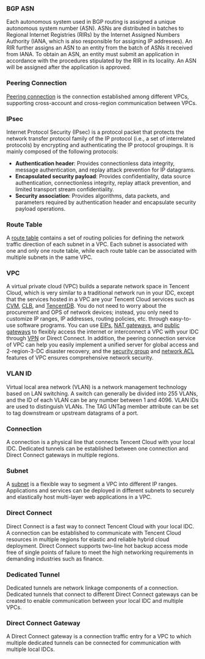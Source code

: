 ### BGP ASN
Each autonomous system used in BGP routing is assigned a unique autonomous system number (ASN). ASNs are distributed in batches to Regional Internet Registries (RIRs) by the Internet Assigned Numbers Authority (IANA, which is also responsible for assigning IP addresses). An RIR further assigns an ASN to an entity from the batch of ASNs it received from IANA. To obtain an ASN, an entity must submit an application in accordance with the procedures stipulated by the RIR in its locality. An ASN will be assigned after the application is approved.


### Peering Connection
<a href="https://intl.cloud.tencent.com/doc/product/215/5000" target="_blank">Peering connection</a> is the connection established among different VPCs, supporting cross-account and cross-region communication between VPCs.

### IPsec
Internet Protocol Security (IPsec) is a protocol packet that protects the network transfer protocol family of the IP protocol (i.e., a set of interrelated protocols) by encrypting and authenticating the IP protocol groupings.
It is mainly composed of the following protocols:
- **Authentication header**: Provides connectionless data integrity, message authentication, and replay attack prevention for IP datagrams.
- **Encapsulated security payload**: Provides confidentiality, data source authentication, connectionless integrity, replay attack prevention, and limited transport stream confidentiality.
- **Security association**: Provides algorithms, data packets, and parameters required by authentication header and encapsulate security payload operations.


### Route Table
A <a href="https://intl.cloud.tencent.com/doc/product/215/4954" target="_blank">route table</a> contains a set of routing policies for defining the network traffic direction of each subnet in a VPC. Each subnet is associated with one and only one route table, while each route table can be associated with multiple subnets in the same VPC.

### VPC
A virtual private cloud (VPC) builds a separate network space in Tencent Cloud, which is very similar to a traditional network run in your IDC, except that the services hosted in a VPC are your Tencent Cloud services such as <a href="https://intl.cloud.tencent.com/doc/product/213/495" target="_blank">CVM</a>, <a href="https://intl.cloud.tencent.com/doc/product/214/524" target="_blank">CLB</a>, and <a href="https://intl.cloud.tencent.com/document/product/236" target="_blank">TencentDB</a>. You do not need to worry about the procurement and OPS of network devices; instead, you only need to customize IP ranges, IP addresses, routing policies, etc. through easy-to-use software programs. You can use <a href="https://intl.cloud.tencent.com/document/product/213/5733" target="_blank">EIPs</a>, <a href="https://intl.cloud.tencent.com/doc/product/215/4975" target="_blank">NAT gateways</a>, and <a href="https://intl.cloud.tencent.com/doc/product/215/4972" target="_blank">public gateways</a> to flexibly access the internet or interconnect a VPC with your IDC through <a href="https://intl.cloud.tencent.com/doc/product/215/4956" target="_blank">VPN</a> or Direct Connect. In addition, the peering connection service of VPC can help you easily implement a unified server for global access and 2-region-3-DC disaster recovery, and the <a href="https://intl.cloud.tencent.com/document/product/213/12452" target="_blank">security group</a> and <a href="https://intl.cloud.tencent.com/document/product/215/5132" target="_blank">network ACL</a> features of VPC ensures comprehensive network security.

### VLAN ID
Virtual local area network (VLAN) is a network management technology based on LAN switching. A switch can generally be divided into 255 VLANs, and the ID of each VLAN can be any number between 1 and 4096. VLAN IDs are used to distinguish VLANs. The TAG UNTag member attribute can be set to tag downstream or upstream datagrams of a port.


### Connection
A connection is a physical line that connects Tencent Cloud with your local IDC. Dedicated tunnels can be established between one connection and Direct Connect gateways in multiple regions.

### Subnet
A <a href="https://intl.cloud.tencent.com/document/product/215/535" target="_blank">subnet</a> is a flexible way to segment a VPC into different IP ranges. Applications and services can be deployed in different subnets to securely and elastically host multi-layer web applications in a VPC.

### Direct Connect
Direct Connect is a fast way to connect Tencent Cloud with your local IDC. A connection can be established to communicate with Tencent Cloud resources in multiple regions for elastic and reliable hybrid cloud deployment. Direct Connect supports two-line hot backup access mode free of single points of failure to meet the high networking requirements in demanding industries such as finance.

### Dedicated Tunnel
Dedicated tunnels are network linkage components of a connection. Dedicated tunnels that connect to different Direct Connect gateways can be created to enable communication between your local IDC and multiple VPCs.

### Direct Connect Gateway
A Direct Connect gateway is a connection traffic entry for a VPC to which multiple dedicated tunnels can be connected for communication with multiple local IDCs.




